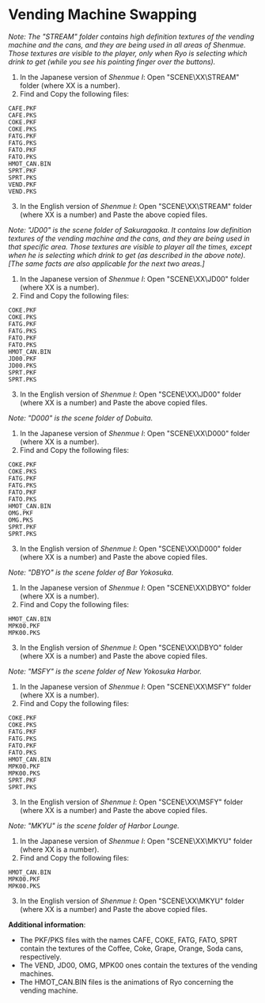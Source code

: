 # Vending Machine Swapping

*Note: The "STREAM" folder contains high definition textures of the vending machine and the cans, and they are being used in all areas of Shenmue. Those textures are visible to the player, only when Ryo is selecting which drink to get (while you see his pointing finger over the buttons).*

1. In the Japanese version of *Shenmue I*: Open "SCENE\XX\STREAM" folder (where XX is a number).
2. Find and Copy the following files:
```
CAFE.PKF
CAFE.PKS
COKE.PKF
COKE.PKS
FATG.PKF
FATG.PKS
FATO.PKF
FATO.PKS
HMOT_CAN.BIN
SPRT.PKF
SPRT.PKS
VEND.PKF
VEND.PKS
```
3. In the English version of *Shenmue I*: Open "SCENE\XX\STREAM" folder (where XX is a number) and Paste the above copied files.

*Note: "JD00" is the scene folder of Sakuragaoka. It contains low definition textures of the vending machine and the cans, and they are being used in that specific area. Those textures are visible to player all the times, except when he is selecting which drink to get (as described in the above note). [The same facts are also applicable for the next two areas.]*

1. In the Japanese version of *Shenmue I*: Open "SCENE\XX\JD00" folder (where XX is a number).
2. Find and Copy the following files:
```
COKE.PKF
COKE.PKS
FATG.PKF
FATG.PKS
FATO.PKF
FATO.PKS
HMOT_CAN.BIN
JD00.PKF
JD00.PKS
SPRT.PKF
SPRT.PKS
```
3. In the English version of *Shenmue I*: Open "SCENE\XX\JD00" folder (where XX is a number) and Paste the above copied files.

*Note: "D000" is the scene folder of Dobuita.*

1. In the Japanese version of *Shenmue I*: Open "SCENE\XX\D000" folder (where XX is a number).
2. Find and Copy the following files:
```
COKE.PKF
COKE.PKS
FATG.PKF
FATG.PKS
FATO.PKF
FATO.PKS
HMOT_CAN.BIN
OMG.PKF
OMG.PKS
SPRT.PKF
SPRT.PKS
```
3. In the English version of *Shenmue I*: Open "SCENE\XX\D000" folder (where XX is a number) and Paste the above copied files.

*Note: "DBYO" is the scene folder of Bar Yokosuka.*

1. In the Japanese version of *Shenmue I*: Open "SCENE\XX\DBYO" folder (where XX is a number).
2. Find and Copy the following files:
```
HMOT_CAN.BIN
MPK00.PKF
MPK00.PKS
```
3. In the English version of *Shenmue I*: Open "SCENE\XX\DBYO" folder (where XX is a number) and Paste the above copied files.

*Note: "MSFY" is the scene folder of New Yokosuka Harbor.*

1. In the Japanese version of *Shenmue I*: Open "SCENE\XX\MSFY" folder (where XX is a number).
2. Find and Copy the following files:
```
COKE.PKF
COKE.PKS
FATG.PKF
FATG.PKS
FATO.PKF
FATO.PKS
HMOT_CAN.BIN
MPK00.PKF
MPK00.PKS
SPRT.PKF
SPRT.PKS
```
3. In the English version of *Shenmue I*: Open "SCENE\XX\MSFY" folder (where XX is a number) and Paste the above copied files.

*Note: "MKYU" is the scene folder of Harbor Lounge.*

1. In the Japanese version of *Shenmue I*: Open "SCENE\XX\MKYU" folder (where XX is a number).
2. Find and Copy the following files:
```
HMOT_CAN.BIN
MPK00.PKF
MPK00.PKS
```
3. In the English version of *Shenmue I*: Open "SCENE\XX\MKYU" folder (where XX is a number) and Paste the above copied files.

**Additional information**:
* The PKF/PKS files with the names CAFE, COKE, FATG, FATO, SPRT contain the textures of the Coffee, Coke, Grape, Orange, Soda cans, respectively.
* The VEND, JD00, OMG, MPK00 ones contain the textures of the vending machines.
* The HMOT_CAN.BIN files is the animations of Ryo concerning the vending machine.





